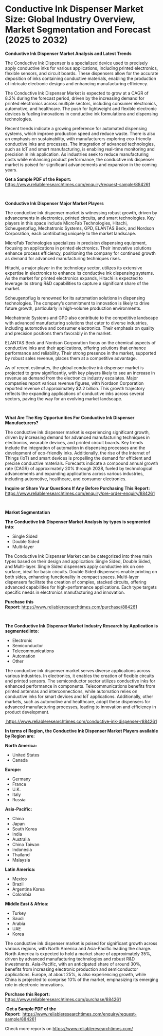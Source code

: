 <p><h1>Conductive Ink Dispenser Market Size: Global Industry Overview, Market Segmentation and Forecast (2025 to 2032)</h1></p><p><strong>Conductive Ink Dispenser Market Analysis and Latest Trends</strong></p>
<p><p>The Conductive Ink Dispenser is a specialized device used to precisely apply conductive inks for various applications, including printed electronics, flexible sensors, and circuit boards. These dispensers allow for the accurate deposition of inks containing conductive materials, enabling the production of intricate electronic designs and enhancing manufacturing efficiency.</p><p>The Conductive Ink Dispenser Market is expected to grow at a CAGR of 8.2% during the forecast period, driven by the increasing demand for printed electronics across multiple sectors, including consumer electronics, automotive, and healthcare. The push for lightweight and flexible electronic devices is fueling innovations in conductive ink formulations and dispensing technologies.</p><p>Recent trends indicate a growing preference for automated dispensing systems, which improve production speed and reduce waste. There is also an emphasis on sustainability, with manufacturers exploring eco-friendly conductive inks and processes. The integration of advanced technologies, such as IoT and smart manufacturing, is enabling real-time monitoring and precision in ink application. As industries seek to reduce manufacturing costs while enhancing product performance, the conductive ink dispenser market is poised for significant advancements and expansion in the coming years.</p></p>
<p><strong>Get a Sample PDF of the Report:&nbsp;</strong> <a href="https://www.reliableresearchtimes.com/enquiry/request-sample/884261?utm_campaign=2459&utm_medium=2&utm_source=Github&utm_content=ia&utm_term=25022025&utm_id=conductive-ink-dispenser">https://www.reliableresearchtimes.com/enquiry/request-sample/884261</a></p>
<p>&nbsp;</p>
<p><strong>Conductive Ink Dispenser Major Market Players</strong></p>
<p><p>The conductive ink dispenser market is witnessing robust growth, driven by advancements in electronics, printed circuits, and smart technologies. Key players in this space include MicroFab Technologies, Hitachi, Scheugenpflug, Mechatronic Systems, GPD, ELANTAS Beck, and Nordson Corporation, each contributing uniquely to the market landscape.</p><p>MicroFab Technologies specializes in precision dispensing equipment, focusing on applications in printed electronics. Their innovative solutions enhance process efficiency, positioning the company for continued growth as demand for advanced manufacturing techniques rises.</p><p>Hitachi, a major player in the technology sector, utilizes its extensive expertise in electronics to enhance its conductive ink dispensing systems. As the market for printed electronics expands, Hitachi is expected to leverage its strong R&D capabilities to capture a significant share of the market.</p><p>Scheugenpflug is renowned for its automation solutions in dispensing technologies. The company’s commitment to innovation is likely to drive future growth, particularly in high-volume production environments.</p><p>Mechatronic Systems and GPD also contribute to the competitive landscape with advanced manufacturing solutions that cater to diverse industries, including automotive and consumer electronics. Their emphasis on quality and precision positions them favorably in the market.</p><p>ELANTAS Beck and Nordson Corporation focus on the chemical aspects of conductive inks and their applications, offering solutions that enhance performance and reliability. Their strong presence in the market, supported by robust sales revenue, places them at a competitive advantage.</p><p>As of recent estimates, the global conductive ink dispenser market is projected to grow significantly, with key players likely to see an increase in revenue as demand from the electronics industry escalates. Major companies report various revenue figures, with Nordson Corporation reported revenue of approximately $2.2 billion. This growth trajectory reflects the expanding applications of conductive inks across several sectors, paving the way for an evolving market landscape.</p></p>
<p>&nbsp;</p>
<p><strong>What Are The Key Opportunities For Conductive Ink Dispenser Manufacturers?</strong></p>
<p><p>The conductive ink dispenser market is experiencing significant growth, driven by increasing demand for advanced manufacturing techniques in electronics, wearable devices, and printed circuit boards. Key trends include the integration of automation in dispensing processes and the development of eco-friendly inks. Additionally, the rise of the Internet of Things (IoT) and smart devices is propelling the demand for efficient and precise conductive materials. Forecasts indicate a compound annual growth rate (CAGR) of approximately 20% through 2028, fueled by technological advancements and expanding applications across various industries, including automotive, healthcare, and consumer electronics.</p></p>
<p><strong>Inquire or Share Your Questions If Any Before Purchasing This Report:</strong> <a href="https://www.reliableresearchtimes.com/enquiry/pre-order-enquiry/884261?utm_campaign=2459&utm_medium=2&utm_source=Github&utm_content=ia&utm_term=25022025&utm_id=conductive-ink-dispenser">https://www.reliableresearchtimes.com/enquiry/pre-order-enquiry/884261</a></p>
<p>&nbsp;</p>
<p><strong>Market Segmentation</strong></p>
<p><strong>The Conductive Ink Dispenser Market Analysis by types is segmented into:</strong></p>
<p><ul><li>Single Sided</li><li>Double Sided</li><li>Multi-layer</li></ul></p>
<p><p>The Conductive Ink Dispenser Market can be categorized into three main types based on their design and application: Single Sided, Double Sided, and Multi-layer. Single Sided dispensers apply conductive ink on one surface, ideal for basic circuits. Double Sided dispensers enable printing on both sides, enhancing functionality in compact spaces. Multi-layer dispensers facilitate the creation of complex, stacked circuits, offering advanced capabilities for high-performance applications. Each type targets specific needs in electronics manufacturing and innovation.</p></p>
<p><strong>Purchase this Report:&nbsp;</strong><a href="https://www.reliableresearchtimes.com/purchase/884261?utm_campaign=2459&utm_medium=2&utm_source=Github&utm_content=ia&utm_term=25022025&utm_id=conductive-ink-dispenser">https://www.reliableresearchtimes.com/purchase/884261</a></p>
<p>&nbsp;</p>
<p><strong>The Conductive Ink Dispenser Market Industry Research by Application is segmented into:</strong></p>
<p><ul><li>Electronic</li><li>Semiconductor</li><li>Telecommunications</li><li>Automation</li><li>Other</li></ul></p>
<p><p>The conductive ink dispenser market serves diverse applications across various industries. In electronics, it enables the creation of flexible circuits and printed sensors. The semiconductor sector utilizes conductive inks for enhanced performance in components. Telecommunications benefits from printed antennas and interconnections, while automation relies on conductive inks for smart devices and IoT applications. Additionally, other markets, such as automotive and healthcare, adopt these dispensers for advanced manufacturing processes, leading to innovation and efficiency in product development.</p></p>
<p><a href="https://www.reliableresearchtimes.com/conductive-ink-dispenser-r884261?utm_campaign=2459&utm_medium=2&utm_source=Github&utm_content=ia&utm_term=25022025&utm_id=conductive-ink-dispenser">&nbsp;https://www.reliableresearchtimes.com/conductive-ink-dispenser-r884261</a></p>
<p><strong>In terms of Region, the Conductive Ink Dispenser Market Players available by Region are:</strong></p>
<p>
    <p> <strong> North America: </strong>
        <ul>
            <li>United States</li>
            <li>Canada</li>
        </ul>
        </p> 
    <p> <strong> Europe: </strong>
        <ul>
            <li>Germany</li>
            <li>France</li>
            <li>U.K.</li>
            <li>Italy</li>
            <li>Russia</li>
        </ul>
        </p> 
    <p> <strong> Asia-Pacific: </strong>
        <ul>
            <li>China</li>
            <li>Japan</li>
            <li>South Korea</li>
            <li>India</li>
            <li>Australia</li>
            <li>China Taiwan</li>
            <li>Indonesia</li>
            <li>Thailand</li>
            <li>Malaysia</li>
        </ul>
        </p> 
    <p> <strong> Latin America: </strong>
        <ul>
            <li>Mexico</li>
            <li>Brazil</li>
            <li>Argentina Korea</li>
            <li>Colombia</li>
        </ul>
        </p> 
    <p> <strong> Middle East & Africa: </strong>
        <ul>
            <li>Turkey</li>
            <li>Saudi</li>
            <li>Arabia</li>
            <li>UAE</li>
            <li>Korea</li>
        </ul>
    </p>
    </p>
<p><p>The conductive ink dispenser market is poised for significant growth across various regions, with North America and Asia-Pacific leading the charge. North America is expected to hold a market share of approximately 35%, driven by advanced manufacturing technologies and robust R&D investments. Asia-Pacific, with an anticipated share of around 30%, benefits from increasing electronic production and semiconductor applications. Europe, at about 25%, is also experiencing growth, while China is projected to comprise 10% of the market, emphasizing its emerging role in electronic innovations.</p></p>
<p><strong>Purchase this Report: </strong><a href="https://www.reliableresearchtimes.com/purchase/884261?utm_campaign=2459&utm_medium=2&utm_source=Github&utm_content=ia&utm_term=25022025&utm_id=conductive-ink-dispenser">https://www.reliableresearchtimes.com/purchase/884261</a></p>
<p>&nbsp;<strong>Get a Sample PDF of the Report:&nbsp;&nbsp;</strong><a href="https://www.reliableresearchtimes.com/enquiry/request-sample/884261?utm_campaign=2459&utm_medium=2&utm_source=Github&utm_content=ia&utm_term=25022025&utm_id=conductive-ink-dispenser">https://www.reliableresearchtimes.com/enquiry/request-sample/884261</a></p>
<p><strong></strong></p>
<p>Check more reports on <a href="https://www.reliableresearchtimes.com/?utm_campaign=2459&utm_medium=2&utm_source=Github&utm_content=ia&utm_term=25022025&utm_id=conductive-ink-dispenser">https://www.reliableresearchtimes.com/</a></p>